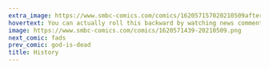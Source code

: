 ```yaml
---
extra_image: https://www.smbc-comics.com/comics/162057157020210509after.png
hovertext: You can actually roll this backward by watching news commentary shows.
image: https://www.smbc-comics.com/comics/1620571439-20210509.png
next_comic: fads
prev_comic: god-is-dead
title: History
---
```


